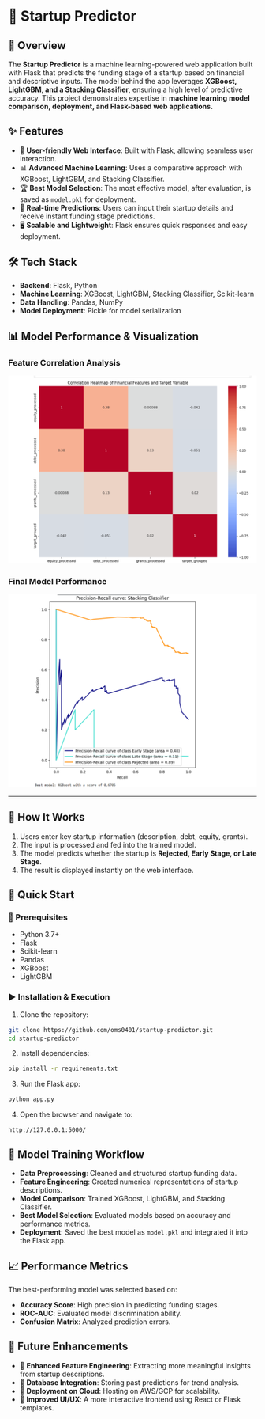 # 🚀 Startup Predictor

## 📌 Overview
The **Startup Predictor** is a machine learning-powered web application built with Flask that predicts the funding stage of a startup based on financial and descriptive inputs. The model behind the app leverages **XGBoost, LightGBM, and a Stacking Classifier**, ensuring a high level of predictive accuracy. This project demonstrates expertise in **machine learning model comparison, deployment, and Flask-based web applications.**

## ✨ Features
* 🌟 **User-friendly Web Interface**: Built with Flask, allowing seamless user interaction.
* 📊 **Advanced Machine Learning**: Uses a comparative approach with XGBoost, LightGBM, and Stacking Classifier.
* 🏆 **Best Model Selection**: The most effective model, after evaluation, is saved as `model.pkl` for deployment.
* 🚀 **Real-time Predictions**: Users can input their startup details and receive instant funding stage predictions.
* 🖥 **Scalable and Lightweight**: Flask ensures quick responses and easy deployment.

## 🛠 Tech Stack
* **Backend**: Flask, Python
* **Machine Learning**: XGBoost, LightGBM, Stacking Classifier, Scikit-learn
* **Data Handling**: Pandas, NumPy
* **Model Deployment**: Pickle for model serialization

## 📊 Model Performance & Visualization

### Feature Correlation Analysis
![Feature Correlation Heatmap](https://github.com/Khushi-009/Startup-predictor/blob/5ec53ec6d7f1f14676472cbf66c903ab16776664/heatmap.png)

### Final Model Performance
![ROC-AUC Curve](https://github.com/Khushi-009/Startup-predictor/blob/5ec53ec6d7f1f14676472cbf66c903ab16776664/final%20output.png)

---

## 🎯 How It Works
1. Users enter key startup information (description, debt, equity, grants).
2. The input is processed and fed into the trained model.
3. The model predicts whether the startup is **Rejected, Early Stage, or Late Stage**.
4. The result is displayed instantly on the web interface.

## 🚀 Quick Start

### 🔧 Prerequisites
* Python 3.7+
* Flask
* Scikit-learn
* Pandas
* XGBoost
* LightGBM

### ▶️ Installation & Execution
1. Clone the repository:

```bash
git clone https://github.com/oms0401/startup-predictor.git
cd startup-predictor
```

2. Install dependencies:

```bash
pip install -r requirements.txt
```

3. Run the Flask app:

```bash
python app.py
```

4. Open the browser and navigate to:

```
http://127.0.0.1:5000/
```

## 📌 Model Training Workflow
* **Data Preprocessing**: Cleaned and structured startup funding data.
* **Feature Engineering**: Created numerical representations of startup descriptions.
* **Model Comparison**: Trained XGBoost, LightGBM, and Stacking Classifier.
* **Best Model Selection**: Evaluated models based on accuracy and performance metrics.
* **Deployment**: Saved the best model as `model.pkl` and integrated it into the Flask app.

## 📈 Performance Metrics
The best-performing model was selected based on:
* **Accuracy Score**: High precision in predicting funding stages.
* **ROC-AUC**: Evaluated model discrimination ability.
* **Confusion Matrix**: Analyzed prediction errors.

## 🎯 Future Enhancements
* 📌 **Enhanced Feature Engineering**: Extracting more meaningful insights from startup descriptions.
* 📌 **Database Integration**: Storing past predictions for trend analysis.
* 📌 **Deployment on Cloud**: Hosting on AWS/GCP for scalability.
* 📌 **Improved UI/UX**: A more interactive frontend using React or Flask templates.


